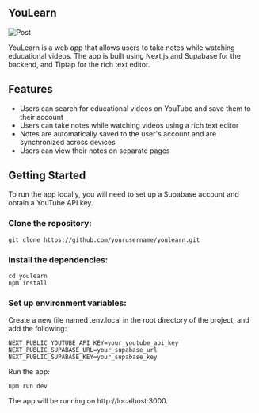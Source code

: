 ## YouLearn

![Post](https://user-images.githubusercontent.com/42151354/219884459-486f9eeb-bd40-44cb-8755-ef6d85587ff0.png)

YouLearn is a web app that allows users to take notes while watching educational videos. The app is built using Next.js and Supabase for the backend, and Tiptap for the rich text editor.

## Features
- Users can search for educational videos on YouTube and save them to their account
- Users can take notes while watching videos using a rich text editor
- Notes are automatically saved to the user's account and are synchronized across devices
- Users can view their notes on separate pages
## Getting Started
To run the app locally, you will need to set up a Supabase account and obtain a YouTube API key.

### Clone the repository:
```
git clone https://github.com/yourusername/youlearn.git
```
### Install the dependencies:
```
cd youlearn
npm install
```
### Set up environment variables:
Create a new file named .env.local in the root directory of the project, and add the following:
```
NEXT_PUBLIC_YOUTUBE_API_KEY=your_youtube_api_key
NEXT_PUBLIC_SUPABASE_URL=your_supabase_url
NEXT_PUBLIC_SUPABASE_KEY=your_supabase_key
```
Run the app:
```
npm run dev
```
The app will be running on http://localhost:3000.
